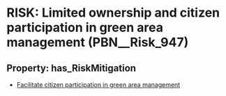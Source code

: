 # RISK: __Limited ownership and citizen participation in green area management__ (PBN__Risk_947)

## Property: has_RiskMitigation

* [Facilitate citizen participation in green area management](PBN__RiskMitigation_1316)

